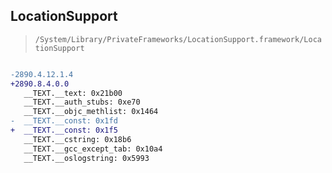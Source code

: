 ## LocationSupport

> `/System/Library/PrivateFrameworks/LocationSupport.framework/LocationSupport`

```diff

-2890.4.12.1.4
+2890.8.4.0.0
   __TEXT.__text: 0x21b00
   __TEXT.__auth_stubs: 0xe70
   __TEXT.__objc_methlist: 0x1464
-  __TEXT.__const: 0x1fd
+  __TEXT.__const: 0x1f5
   __TEXT.__cstring: 0x18b6
   __TEXT.__gcc_except_tab: 0x10a4
   __TEXT.__oslogstring: 0x5993

```
